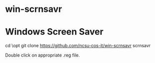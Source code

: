 # win-scrnsavr
Windows Screen Saver
====================
cd \opt
git clone https://github.com/ncsu-cos-it/win-scrnsavr scrnsavr

Double click on appropriate .reg file.
